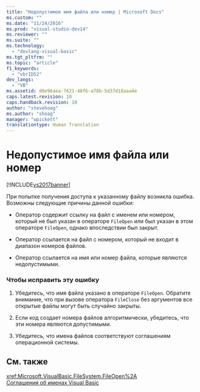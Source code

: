 ```yaml
---
title: "Недопустимое имя файла или номер | Microsoft Docs"
ms.custom: ""
ms.date: "11/24/2016"
ms.prod: "visual-studio-dev14"
ms.reviewer: ""
ms.suite: ""
ms.technology: 
  - "devlang-visual-basic"
ms.tgt_pltfrm: ""
ms.topic: "article"
f1_keywords: 
  - "vbrID52"
dev_langs: 
  - "VB"
ms.assetid: d0e96aea-7621-48f6-a78b-5d37d18aaa4e
caps.latest.revision: 10
caps.handback.revision: 10
author: "stevehoag"
ms.author: "shoag"
manager: "wpickett"
translationtype: Human Translation
---
```

# Недопустимое имя файла или номер
[!INCLUDE[vs2017banner](../../../csharp/includes/vs2017banner.md)]

При попытке получения доступа к указанному файлу возникла ошибка.  Возможны следующие причины данной ошибки:  
  
-   Оператор содержит ссылку на файл с именем или номером, который не был указан в операторе `FileOpen` или был указан в этом операторе `FileOpen`, однако впоследствии был закрыт.  
  
-   Оператор ссылается на файл с номером, который не входит в диапазон номеров файлов.  
  
-   Оператор ссылается на имя или номер файла, которые являются недопустимыми.  
  
### Чтобы исправить эту ошибку  
  
1.  Убедитесь, что имя файла указано в операторе `FileOpen`.  Обратите внимание, что при вызове оператора `FileClose` без аргументов все открытые файлы могут быть случайно закрыты.  
  
2.  Если код создает номера файлов алгоритмически, убедитесь, что эти номера являются допустимыми.  
  
3.  Убедитесь, что имена файлов соответствуют соглашениям операционной системы.  
  
## См. также  
 <xref:Microsoft.VisualBasic.FileSystem.FileOpen%2A>   
 [Соглашения об именах Visual Basic](../../../visual-basic/programming-guide/program-structure/naming-conventions.md)